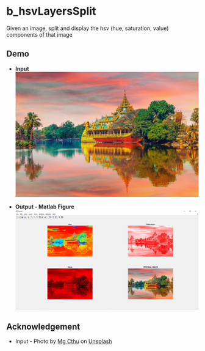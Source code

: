 # b_hsvLayersSplit
Given an image, split and display the hsv (hue, saturation, value) components of that image

## Demo
* **Input** <br/>
![Input](/b_hsvLayersSplit/images/input.jpg)

* **Output - Matlab Figure** <br/>
![Output Matlab Figure](/b_hsvLayersSplit/images/output_figure.JPG)

## Acknowledgement
* Input - <span>Photo by <a href="https://unsplash.com/@mgcthu?utm_source=unsplash&amp;utm_medium=referral&amp;utm_content=creditCopyText">Mg Cthu</a> on <a href="/s/photos/scenic?utm_source=unsplash&amp;utm_medium=referral&amp;utm_content=creditCopyText">Unsplash</a></span>
